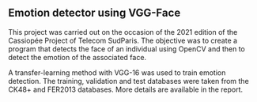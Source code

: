 ## Emotion detector using VGG-Face

This project was carried out on the occasion of the 2021 edition of the Cassiopée Project of Telecom SudParis. The objective was to create a program that detects the face of an individual using OpenCV and then to detect the emotion of the associated face. 

A transfer-learning method with VGG-16 was used to train emotion detection. The training, validation and test databases were taken from the CK48+ and FER2013 databases. 
More details are available in the report. 
